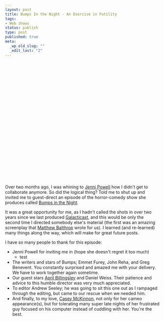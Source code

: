 ```yaml
--- 
layout: post
title: Bumps In the Night - An Exorcise in Futility
tags:
- Web shows
status: publish
type: post
published: true
meta: 
  _wp_old_slug: ""
  _edit_last: "2"
---
```

<div class="video"><object width="700" height="386"><param name="movie"
value="http://www.youtube.com/v/6OYaICXUi6Q?version=3&amp;hl=en_US&amp;rel=0&amp;hd=1"></param><param
name="allowFullScreen" value="true"></param><param
name="allowscriptaccess" value="always"></param><embed
src="http://www.youtube.com/v/6OYaICXUi6Q?version=3&amp;hl=en_US&amp;rel=0&amp;hd=1"
type="application/x-shockwave-flash" width="700" height="386"
allowscriptaccess="always"
allowfullscreen="true"></embed></object></div>

Over two months ago, I was whining to <a href="http://www.jennipowell.com/">Jenni Powell</a> how I didn't get to collaborate anymore. So did the logical thing? Told me to shut up and invited me to guest-direct an episode of the horror-comedy show she produces called <a href="http://bumpsinthenight.tv">Bumps in the Night</a>.

It was a great opportunity for me, as I hadn't called the shots in over two years since we last produced <a href="http://galacticast.com">Galacticast</a>, and this would be only the second time I directed somebody else's material (the first was an amazing screenplay that <a href="http://www.g14productions.com/">Matthew Balthrop</a> wrote for us).&nbsp;I learned (and re-learned) many things along the way, which will make for great future posts.

I have so many people to thank for this episode:

* Jenni Powell for inviting me in (hope she doesn't regret it too much)
  * test
* The writers and stars of Bumps; Emmet Furey, John Reha, and Greg Benevent. You constantly surprised and amazed me with your delivery. We have to work together again sometime.
* Our guest stars&nbsp;<a target="_blank" href="http://aprilbillingsley.com/">April Billingsley</a> and&nbsp;Daniel Weiss. Their patience and advice to this humble director was very much appreciated.
* To editor Andrew Seeley; he was going to sit this one out as I rampaged through the editing, but came to our rescue when we needed him.
* And finally, to my love, <a target="_blank" href="http://caseymckinnon.com/">Casey McKinnon</a>, not only for her cameo appearance(s), but for tolerating many super late nights of her frustrated guy focused on his computer instead of cuddling with her. You're the best.
